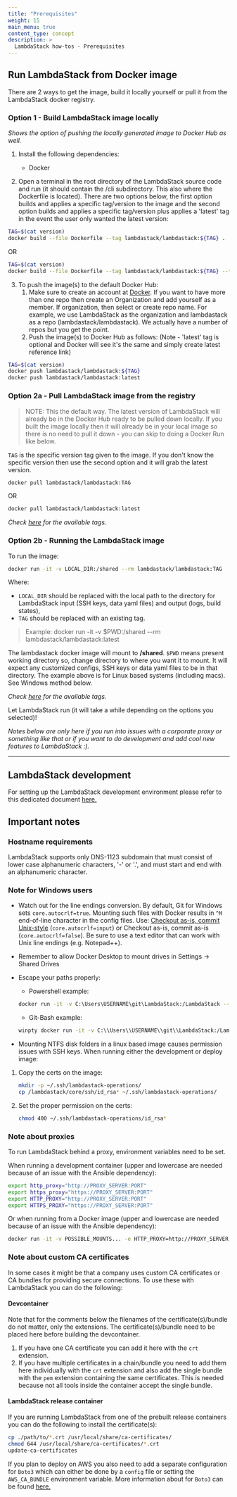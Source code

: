 ```yaml
---
title: "Prerequisites"
weight: 15
main_menu: true
content_type: concept
description: >
  LambdaStack how-tos - Prerequisites
---
```


## Run LambdaStack from Docker image

There are 2 ways to get the image, build it locally yourself or pull it from the LambdaStack docker registry.

### Option 1 - Build LambdaStack image locally

*Shows the option of pushing the locally generated image to Docker Hub as well.*

1. Install the following dependencies:

    - Docker

2. Open a terminal in the root directory of the LambdaStack source code and run (it should contain the /cli subdirectory. This also where the Dockerfile is located). There are two options below, the first option builds and applies a specific tag/version to the image and the second option builds and applies a specific tag/version plus applies a 'latest' tag in the event the user only wanted the latest version:

```bash
TAG=$(cat version)
docker build --file Dockerfile --tag lambdastack/lambdastack:${TAG} .
```

OR

```bash
TAG=$(cat version)
docker build --file Dockerfile --tag lambdastack/lambdastack:${TAG} --tag lambdastack/lambdastack:latest .
```

3. To push the image(s) to the default Docker Hub:
   1. Make sure to create an account at [Docker](https://hub.docker.com). If you want to have more than one repo then create an Organization and add yourself as a member. If organization, then select or create repo name. For example, we use LambdaStack as the organization and lambdastack as a repo (lambdastack/lambdastack). We actually have a number of repos but you get the point.
   2. Push the image(s) to Docker Hub as follows: (Note - 'latest' tag is optional and Docker will see it's the same and simply create latest reference link)

```bash
TAG=$(cat version)
docker push lambdastack/lambdastack:${TAG}
docker push lambdastack/lambdastack:latest
```


### Option 2a - Pull LambdaStack image from the registry

>NOTE: This the default way. The latest version of LambdaStack will already be in the Docker Hub ready to be pulled down locally. If you built the image locally then it will already be in your local image so there is no need to pull it down - you can skip to doing a Docker Run like below.

`TAG` is the specific version tag given to the image. If you don't know the specific version then use the second option and it will grab the latest version.
```bash
docker pull lambdastack/lambdastack:TAG
```

OR

```bash
docker pull lambdastack/lambdastack:latest
```

*Check [here](https://cloud.docker.com/u/lambdastack/repository/docker/lambdastack/lambdastack) for the available tags.*

### Option 2b - Running the LambdaStack image

To run the image:

```bash
docker run -it -v LOCAL_DIR:/shared --rm lambdastack/lambdastack:TAG
```

Where:
- `LOCAL_DIR` should be replaced with the local path to the directory for LambdaStack input (SSH keys, data yaml files) and output (logs, build states),
- `TAG` should be replaced with an existing tag.

>Example: docker run -it -v $PWD:/shared --rm lambdastack/lambdastack:latest

The lambdastack docker image will mount to **<present working directory>/shared**. `$PWD` means present working directory so, change directory to where you want it to mount. It will expect any customized configs, SSH keys or data yaml files to be in that directory. The example above is for Linux based systems (including macs). See Windows method below.

*Check [here](https://cloud.docker.com/u/lambdastack/repository/docker/lambdastack/lambdastack) for the available tags.*

Let LambdaStack run (it will take a while depending on the options you selected)!

*Notes below are only here if you run into issues with a corporate proxy or something like that or if you want to do development and add cool new features to LambdaStack :).*

---

## LambdaStack development

For setting up the LambdaStack development environment please refer to this dedicated document [here.](./../DEVELOPMENT.md)

## Important notes

### Hostname requirements

LambdaStack supports only DNS-1123 subdomain that must consist of lower case alphanumeric characters, '-' or '.',
and must start and end with an alphanumeric character.

### Note for Windows users

- Watch out for the line endings conversion. By default, Git for Windows sets `core.autocrlf=true`. Mounting such files with Docker results in `^M` end-of-line character in the config files.
Use: [Checkout as-is, commit Unix-style](https://stackoverflow.com/questions/10418975/how-to-change-line-ending-settings) (`core.autocrlf=input`) or Checkout as-is, commit as-is (`core.autocrlf=false`). Be sure to use a text editor that can work with Unix line endings (e.g. Notepad++).

- Remember to allow Docker Desktop to mount drives in Settings -> Shared Drives

- Escape your paths properly:

  - Powershell example:
  ```bash
  docker run -it -v C:\Users\USERNAME\git\LambdaStack:/LambdaStack --rm lambdastack-dev:
  ```
  - Git-Bash example:
  ```bash
  winpty docker run -it -v C:\\Users\\USERNAME\\git\\LambdaStack:/LambdaStack --rm lambdastack-dev
  ```

- Mounting NTFS disk folders in a linux based image causes permission issues with SSH keys. When running either the development or deploy image:

1. Copy the certs on the image:

    ```bash
    mkdir -p ~/.ssh/lambdastack-operations/
    cp /lambdastack/core/ssh/id_rsa* ~/.ssh/lambdastack-operations/
    ```
2. Set the proper permission on the certs:

    ```bash
    chmod 400 ~/.ssh/lambdastack-operations/id_rsa*
    ```

### Note about proxies

To run LambdaStack behind a proxy, environment variables need to be set.

When running a development container (upper and lowercase are needed because of an issue with the Ansible dependency):

  ```bash
  export http_proxy="http://PROXY_SERVER:PORT"
  export https_proxy="https://PROXY_SERVER:PORT"
  export HTTP_PROXY="http://PROXY_SERVER:PORT"
  export HTTPS_PROXY="https://PROXY_SERVER:PORT"
  ```

Or when running from a Docker image (upper and lowercase are needed because of an issue with the Ansible dependency):

  ```bash
  docker run -it -v POSSIBLE_MOUNTS... -e HTTP_PROXY=http://PROXY_SERVER:PORT -e HTTPS_PROXY=http://PROXY_SERVER:PORT http_proxy=http://PROXY_SERVER:PORT -e https_proxy=http://PROXY_SERVER:PORT --rm IMAGE_NAME
  ```

### Note about custom CA certificates

In some cases it might be that a company uses custom CA certificates or CA bundles for providing secure connections. To use these with LambdaStack you can do the following:

#### Devcontainer

Note that for the comments below the filenames of the certificate(s)/bundle do not matter, only the extensions. The certificate(s)/bundle need to be placed here before building the devcontainer.

1. If you have one CA certificate you can add it here with the ```crt``` extension.
2. If you have multiple certificates in a chain/bundle you need to add them here individually with the ```crt``` extension and also add the single bundle with the ```pem``` extension containing the same certificates. This is needed because not all tools inside the container accept the single bundle.

#### LambdaStack release container

If you are running LambdaStack from one of the prebuilt release containers you can do the following to install the certificate(s):

  ```bash
  cp ./path/to/*.crt /usr/local/share/ca-certificates/
  chmod 644 /usr/local/share/ca-certificates/*.crt
  update-ca-certificates
  ```

If you plan to deploy on AWS you also need to add a separate configuration for ```Boto3``` which can either be done by a ```config``` file or setting the ```AWS_CA_BUNDLE``` environment variable. More information about for ```Boto3``` can be found [here.](https://boto3.amazonaws.com/v1/documentation/api/latest/guide/configuration.html)
